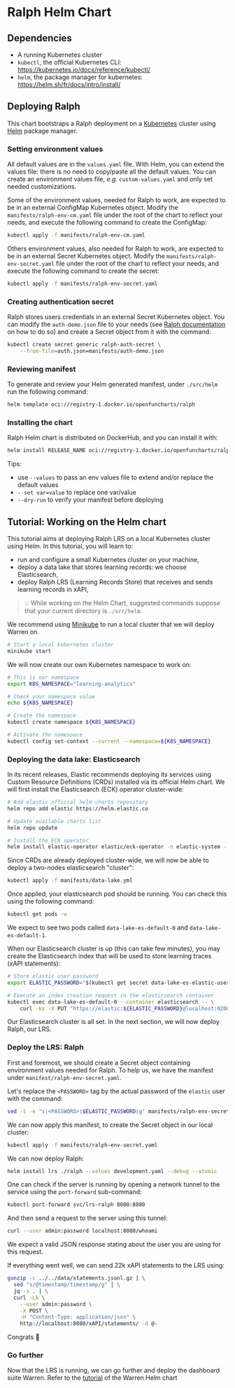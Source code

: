 # Ralph Helm Chart

## Dependencies

- A running Kubernetes cluster
- `kubectl`, the official Kubernetes CLI: https://kubernetes.io/docs/reference/kubectl/
- `helm`, the package manager for kubernetes: https://helm.sh/fr/docs/intro/install/

## Deploying Ralph

This chart bootstraps a Ralph deployment on a [Kubernetes](https://kubernetes.io/)
cluster using [Helm](https://helm.sh/) package manager.

### Setting environment values

All default values are in the `values.yaml` file. With Helm, you can extend the values
file: there is no need to copy/paste all the default values. You can create an
environment values file, _e.g._ `custom-values.yaml` and only set needed customizations.

Some of the environment values, needed for Ralph to work, are expected to be in an
external ConfigMap Kubernetes object. Modify the `manifests/ralph-env-cm.yaml` file
under the root of the chart to reflect your needs, and execute the following command to
create the ConfigMap:
```bash
kubectl apply -f manifests/ralph-env-cm.yaml
```

Others environment values, also needed for Ralph to work, are expected to be in an
external Secret Kubernetes object. Modify the `manifests/ralph-env-secret.yaml` file
under the root of the chart to reflect your needs, and execute the following command to
create the secret:
```bash
kubectl apply -f manifests/ralph-env-secret.yaml
```

### Creating authentication secret

Ralph stores users credentials in an external Secret Kubernetes object. You can modify
the `auth-demo.json` file to your needs (see [Ralph
documentation](https://openfun.github.io/ralph/latest/tutorials/lrs/authentication/basic/#creating_user_credentials)
on how to do so) and create a Secret object from it with the command:

```bash
kubectl create secret generic ralph-auth-secret \
    --from-file=auth.json=manifests/auth-demo.json
```

### Reviewing manifest

To generate and review your Helm generated manifest, under `./src/helm` run the
following command:

```bash
helm template oci://registry-1.docker.io/openfuncharts/ralph
```

### Installing the chart

Ralph Helm chart is distributed on DockerHub, and you can install it with:
```bash
helm install RELEASE_NAME oci://registry-1.docker.io/openfuncharts/ralph
```

Tips:

* use `--values` to pass an env values file to extend and/or replace the default values
* `--set var=value` to replace one var/value
* `--dry-run` to verify your manifest before deploying

## Tutorial: Working on the Helm chart

This tutorial aims at deploying Ralph LRS on a local Kubernetes cluster using Helm. In
this tutorial, you will learn to:

- run and configure a small Kubernetes cluster on your machine,
- deploy a data lake that stores learning records: we choose Elasticsearch,
- deploy Ralph LRS (Learning Records Store) that receives and sends learning records in
  xAPI,

> 💡 While working on the Helm Chart, suggested commands suppose that your current
> directory is `./src/helm`.

We recommend using [Minikube](https://minikube.sigs.k8s.io/docs/start/) to run a local
cluster that we will deploy Warren on.

```bash
# Start a local kubernetes cluster
minikube start
```

We will now create our own Kubernetes namespace to work on:

```bash
# This is our namespace
export K8S_NAMESPACE="learning-analytics"

# Check your namespace value
echo ${K8S_NAMESPACE}

# Create the namespace
kubectl create namespace ${K8S_NAMESPACE}

# Activate the namespace
kubectl config set-context --current --namespace=${K8S_NAMESPACE}
```

### Deploying the data lake: Elasticsearch

In its recent releases, Elastic recommends deploying its services using Custom Resource
Definitions (CRDs) installed via its official Helm chart. We will first install the
Elasticsearch (ECK) operator cluster-wide:

```bash
# Add elastic official helm charts repository
helm repo add elastic https://helm.elastic.co

# Update available charts list
helm repo update

# Install the ECK operator
helm install elastic-operator elastic/eck-operator -n elastic-system --create-namespace
```

Since CRDs are already deployed cluster-wide, we will now be able to deploy a two-nodes
elasticsearch "cluster":

```bash
kubectl apply -f manifests/data-lake.yml
```

Once applied, your elasticsearch pod should be running. You can check this using the
following command:

```bash
kubectl get pods -w
```

We expect to see two pods called `data-lake-es-default-0` and `data-lake-es-default-1`.

When our Elasticsearch cluster is up (this can take few minutes), you may create the
Elasticsearch index that will be used to store learning traces (xAPI statements):

```bash
# Store elastic user password
export ELASTIC_PASSWORD="$(kubectl get secret data-lake-es-elastic-user -o jsonpath="{.data.elastic}" | base64 -d)"

# Execute an index creation request in the elasticsearch container
kubectl exec data-lake-es-default-0 --container elasticsearch -- \
    curl -ks -X PUT "https://elastic:${ELASTIC_PASSWORD}@localhost:9200/statements?pretty"
```

Our Elasticsearch cluster is all set. In the next section, we will now deploy Ralph, our
LRS.

### Deploy the LRS: Ralph

First and foremost, we should create a Secret object containing environment values
needed for Ralph. To help us, we have the manifest under
`manifest/ralph-env-secret.yaml`.

Let's replace the `<PASSWORD>` tag by the actual password of the `elastic` user with the
command:
```bash
sed -i -e "s|<PASSWORD>|$ELASTIC_PASSWORD|g" manifests/ralph-env-secret.yaml
```

We can now apply this manifest, to create the Secret object in our local cluster:
```bash
kubectl apply -f manifests/ralph-env-secret.yaml
```

We can now deploy Ralph:
```bash
helm install lrs ./ralph --values development.yaml --debug --atomic
```

One can check if the server is running by opening a network tunnel to the service using
the `port-forward` sub-command:


```bash
kubectl port-forward svc/lrs-ralph 8080:8080
```

And then send a request to the server using this tunnel:

```bash
curl --user admin:password localhost:8080/whoami
```

We expect a valid JSON response stating about the user you are using for this request.

If everything went well, we can send 22k xAPI statements to the LRS using:

```bash
gunzip -c ../../data/statements.jsonl.gz | \
  sed "s/@timestamp/timestamp/g" | \
  jq -s . | \
  curl -Lk \
    --user admin:password \
    -X POST \
    -H "Content-Type: application/json" \
    http://localhost:8080/xAPI/statements/ -d @-
```

Congrats 🎉

### Go further

Now that the LRS is running, we can go further and deploy the dashboard suite Warren.
Refer to the
[tutorial](https://github.com/openfun/warren/tree/main/src/helm#deploy-the-dashboard-suite-warren)
of the Warren Helm chart
